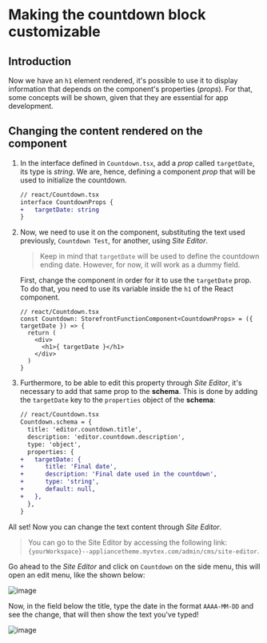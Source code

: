 # Making the countdown block customizable

## Introduction

Now we have an `h1` element rendered, it's possible to use it to display information that depends on the component's properties (*props*). For that, some concepts will be shown, given that they are essential for app development. 

## Changing the content rendered on the component

1. In the interface defined in `Countdown.tsx`, add a *prop* called `targetDate`, its type is *string*. We are, hence, defining a component *prop* that will be used to initialize the countdown.

    ```diff
    // react/Countdown.tsx
    interface CountdownProps {
    +   targetDate: string    
    }
    ```

2. Now, we need to use it on the component, substituting the text used previously, `Countdown Test`, for another, using *Site Editor*.

    >Keep in mind that `targetDate` will be used to define the countdown ending date. However, for now, it will work as a dummy field.

    First, change the component in order for it to use the `targetDate` prop. To do that, you need to use its variable inside the `h1` of the React component.

    ```tsx
    // react/Countdown.tsx
    const Countdown: StorefrontFunctionComponent<CountdownProps> = ({ targetDate }) => {
      return (
        <div>
          <h1>{ targetDate }</h1>
        </div>
      ) 
    }
    ```

3. Furthermore, to be able to edit this property through *Site Editor*, it's necessary to add that same prop to the **schema**. This is done by adding the `targetDate` key to the `properties` object of the **schema**:
    ```diff
    // react/Countdown.tsx
    Countdown.schema = {
      title: 'editor.countdown.title',
      description: 'editor.countdown.description',
      type: 'object',
      properties: {
    +   targetDate: {
    +      title: 'Final date',
    +      description: 'Final date used in the countdown',
    +      type: 'string',
    +      default: null,
    +   },
      },
    }
    ```

All set! Now you can change the text content through *Site Editor*.
> You can go to the Site Editor by accessing the following link: `{yourWorkspace}--appliancetheme.myvtex.com/admin/cms/site-editor`.

Go ahead to the *Site Editor* and click on `Countdown` on the side menu, this will open an edit menu, like the shown below:

  ![image](https://user-images.githubusercontent.com/19495917/80523072-e382f700-8963-11ea-892d-3922a99de487.png)

Now, in the field below the title, type the date in the format `AAAA-MM-DD` and see the change, that will then show the text you've typed! 

![image](https://user-images.githubusercontent.com/19495917/80523458-85a2df00-8964-11ea-9e74-f6d2c9cf5ab2.png)
